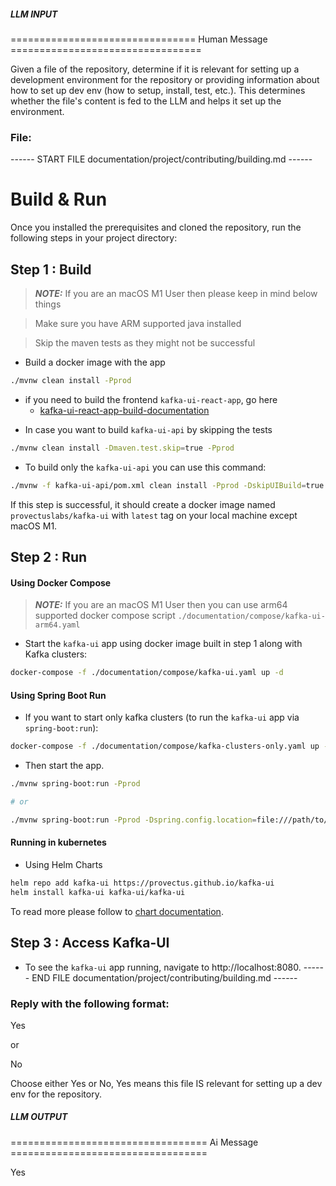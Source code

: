 ##### LLM INPUT #####
================================ Human Message =================================

Given a file of the repository, determine if it is relevant for setting up a development environment for the repository or providing information about how to set up dev env (how to setup, install, test, etc.). This determines whether the file's content is fed to the LLM and helps it set up the environment.

### File:
------ START FILE documentation/project/contributing/building.md ------
# Build & Run

Once you installed the prerequisites and cloned the repository, run the following steps in your project directory:

## Step 1 : Build
> **_NOTE:_**  If you are an macOS M1 User then please keep in mind below things

> Make sure you have ARM supported java installed

> Skip the maven tests as they might not be successful

- Build a docker image with the app
```sh
./mvnw clean install -Pprod
```
- if you need to build the frontend `kafka-ui-react-app`, go here
     - [kafka-ui-react-app-build-documentation](../../../kafka-ui-react-app/README.md)

<a name="cmd_to_build_kafkaui_without_docker"></a>
- In case you want to build `kafka-ui-api` by skipping the tests
```sh
./mvnw clean install -Dmaven.test.skip=true -Pprod
```

- To build only the `kafka-ui-api` you can use this command:
```sh
./mvnw -f kafka-ui-api/pom.xml clean install -Pprod -DskipUIBuild=true
```

If this step is successful, it should create a docker image named `provectuslabs/kafka-ui` with `latest` tag on your local machine except macOS M1.

## Step 2 : Run
#### Using Docker Compose
> **_NOTE:_**  If you are an macOS M1 User then you can use arm64 supported docker compose script `./documentation/compose/kafka-ui-arm64.yaml`
 - Start the `kafka-ui` app using docker image built in step 1 along with Kafka clusters:
```sh
docker-compose -f ./documentation/compose/kafka-ui.yaml up -d
```

#### Using Spring Boot Run
 - If you want to start only kafka clusters (to run the `kafka-ui` app via `spring-boot:run`):
```sh
docker-compose -f ./documentation/compose/kafka-clusters-only.yaml up -d
```
- Then start the app.
```sh
./mvnw spring-boot:run -Pprod

# or

./mvnw spring-boot:run -Pprod -Dspring.config.location=file:///path/to/conf.yaml
```

#### Running in kubernetes
- Using Helm Charts
```sh bash
helm repo add kafka-ui https://provectus.github.io/kafka-ui
helm install kafka-ui kafka-ui/kafka-ui
```
To read more please follow to [chart documentation](../../../charts/kafka-ui/README.md).

## Step 3 : Access Kafka-UI
 - To see the `kafka-ui` app running, navigate to http://localhost:8080.
------ END FILE documentation/project/contributing/building.md ------

### Reply with the following format:

<rel>Yes</rel>

or

<rel>No</rel>

Choose either Yes or No, Yes means this file IS relevant for setting up a dev env for the repository.

##### LLM OUTPUT #####
================================== Ai Message ==================================

<rel>Yes</rel>